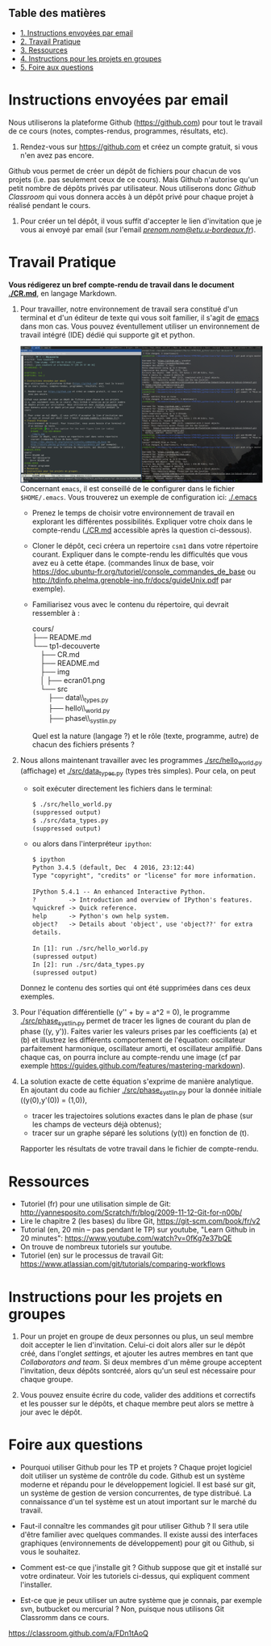 <div id="table-of-contents">
<h2>Table des matières</h2>
<div id="text-table-of-contents">
<ul>
<li><a href="#orgheadline1">1. Instructions envoyées par email</a></li>
<li><a href="#orgheadline2">2. Travail Pratique</a></li>
<li><a href="#orgheadline3">3. Ressources</a></li>
<li><a href="#orgheadline4">4. Instructions pour les projets en groupes</a></li>
<li><a href="#orgheadline5">5. Foire aux questions</a></li>
</ul>
</div>
</div>


# Instructions envoyées par email<a id="orgheadline1"></a>

Nous utiliserons la plateforme Github (<https://github.com>) pour tout le travail
de ce cours (notes, comptes-rendus, programmes, résultats, etc).

1.  Rendez-vous sur <https://github.com> et créez un compte gratuit, si vous n'en
    avez pas encore.

Github vous permet de créer un dépôt de fichiers pour chacun de vos projets
(i.e. pas seulement ceux de ce cours). Mais Github n'autorise qu'un petit nombre
de dépôts privés par utilisateur. Nous utiliserons donc *Github Classroom* qui
vous donnera accès à un dépôt privé pour chaque projet à réalisé pendant le
cours.

1.  Pour créer un tel dépôt, il vous suffit d'accepter le lien d'invitation que
    je vous ai envoyé par email (sur l'email *prenom.nom@etu.u-bordeaux.fr*).

# Travail Pratique<a id="orgheadline2"></a>

**Vous rédigerez un bref compte-rendu de travail dans le document [./CR.md](./CR.md)**, en
 langage Markdown.

1.  Pour travailler, notre environnement de travail sera constitué d'un terminal
    et d'un éditeur de texte qui vous soit familier, il s'agit de [emacs](https://www.gnu.org/software/emacs) dans
    mon cas. Vous pouvez éventullement utiliser un environnement de travail
    intégré (IDE) dédié qui supporte git et python.
    
      [![img](./img/ecran01.png "Voici à quoi ressemble mon écran lors de l'écriture des notes de cours.")](img/ecran01.png) Concernant `emacs`, il est conseillé de le
    configurer dans le fichier `$HOME/.emacs`. Vous trouverez un exemple de
    configuration ici: [./.emacs](./.emacs)
    
    -   Prenez le temps de choisir votre environnement de travail en explorant les
        différentes possibilités. Expliquer votre choix dans le compte-rendu
        ([./CR.md](./CR.md) accessible après la question ci-dessous).
    -   Cloner le dépôt, ceci créera un repertoire `csm1` dans votre répertoire
        courant. Expliquer dans le compte-rendu les difficultés que vous avez eu à
        cette étape. (commandes linux de base, voir
        <https://doc.ubuntu-fr.org/tutoriel/console_commandes_de_base> ou
        <http://tdinfo.phelma.grenoble-inp.fr/docs/guideUnix.pdf> par exemple).
    -   Familiarisez vous avec le contenu du répertoire, qui devrait ressembler à :
        
        <p class="verse">
        cours/<br  />
        ├── README.md<br  />
        └── tp1-decouverte<br  />
        &#xa0;&#xa0;&#xa0;&#xa0;├── CR.md<br  />
        &#xa0;&#xa0;&#xa0;&#xa0;├── README.md<br  />
        &#xa0;&#xa0;&#xa0;&#xa0;├── img<br  />
        &#xa0;&#xa0;&#xa0;&#xa0;│  ├── ecran01.png<br  />
        &#xa0;&#xa0;&#xa0;&#xa0;└── src<br  />
        &#xa0;&#xa0;&#xa0;&#xa0;&#xa0;&#xa0;&#xa0;&#xa0;├── data\\<sub>types.py</sub><br  />
        &#xa0;&#xa0;&#xa0;&#xa0;&#xa0;&#xa0;&#xa0;&#xa0;├── hello\\<sub>world.py</sub><br  />
        &#xa0;&#xa0;&#xa0;&#xa0;&#xa0;&#xa0;&#xa0;&#xa0;├── phase\\<sub>systlin.py</sub><br  />
        </p>
        
        Quel est la nature (langage ?) et le rôle (texte, programme, autre) de
        chacun des fichiers présents ?
2.  Nous allons maintenant travailler avec les programmes [./src/hello<sub>world.py</sub>](./src/hello_world.py)
       (affichage) et [./src/data<sub>types.py</sub>](./src/data_types.py) (types très simples). Pour cela, on peut
    
    -   soit exécuter directement les fichiers dans le terminal:
        
            $ ./src/hello_world.py
            (suppressed output)
            $ ./src/data_types.py
            (suppressed output)
    -   ou alors dans l'interpréteur `ipython`:
        
            $ ipython
            Python 3.4.5 (default, Dec  4 2016, 23:12:44) 
            Type "copyright", "credits" or "license" for more information.
            
            IPython 5.4.1 -- An enhanced Interactive Python.
            ?         -> Introduction and overview of IPython's features.
            %quickref -> Quick reference.
            help      -> Python's own help system.
            object?   -> Details about 'object', use 'object??' for extra details.
            
            In [1]: run ./src/hello_world.py
            (supressed output)
            In [2]: run ./src/data_types.py
            (supressed output)
    
    Donnez le contenu des sorties qui ont été supprimées dans ces deux exemples.
3.  Pour l'équation différentielle \(y'' + by = a^2 = 0\), le programme
    [./src/phase<sub>systlin.py</sub>](./src/phase_systlin.py) permet de tracer les lignes de courant du plan de
    phase \((y, y')\). Faites varier les valeurs prises par les coefficients \(a\) et
    \(b\) et illustrez les différents comportement de l'équation: oscillateur
    parfaitement harmonique, oscillateur amorti, et oscillateur amplifié. Dans
    chaque cas, on pourra inclure au compte-rendu une image (cf par exemple
    <https://guides.github.com/features/mastering-markdown>).
4.  La solution exacte de cette équation s'exprime de manière analytique. En
    ajoutant du code au fichier [./src/phase<sub>systlin.py</sub>](./src/phase_systlin.py) pour la donnée initiale
    \((y(0),y'(0)) = (1,0)\),
    
    -   tracer les trajectoires solutions exactes dans le plan de phase (sur les
        champs de vecteurs déjà obtenus);
    -   tracer sur un graphe séparé les solutions \(y(t)\) en fonction de \(t\).
    
    Rapporter les résultats de votre travail dans le fichier de compte-rendu.

# Ressources<a id="orgheadline3"></a>

-   Tutoriel (fr) pour une utilisation simple de Git:
    <http://yannesposito.com/Scratch/fr/blog/2009-11-12-Git-for-n00b/>
-   Lire le chapitre 2 (les bases) du libre Git, <https://git-scm.com/book/fr/v2>
-   Tutorial (en, 20 min &#x2013; pas pendant le TP) sur youtube, "Learn Github in 20
    minutes": <https://www.youtube.com/watch?v=0fKg7e37bQE>
-   On trouve de nombreux tutoriels sur youtube.
-   Tutoriel (en) sur le processus de travail Git:
    <https://www.atlassian.com/git/tutorials/comparing-workflows>

# Instructions pour les projets en groupes<a id="orgheadline4"></a>

1.  Pour un projet en groupe de deux personnes ou plus, un seul membre doit
    accepter le lien d'invitation. Celui-ci doit alors aller sur le dépôt créé,
    dans l'onglet *settings*, et ajouter les autres membres en tant que
    *Collaborators and team*. Si deux membres d'un même groupe acceptent
    l'invitation, deux dépôts sontcréé, alors qu'un seul est nécessaire pour
    chaque groupe.

2.  Vous pouvez ensuite écrire du code, valider des additions et correctifs et
    les pousser sur le dépôts, et chaque membre peut alors se mettre à jour avec
    le dépôt.

# Foire aux questions<a id="orgheadline5"></a>

-   Pourquoi utiliser Github pour les TP et projets ? Chaque projet logiciel doit
    utiliser un système de contrôle du code. Github est un système moderne et
    répandu pour le développement logiciel. Il est basé sur git, un système de
    gestion de version concurrentes, de type distribué. La connaissance d'un tel
    système est un atout important sur le marché du travail.

-   Faut-il connaître les commandes git pour utiliser Github ? Il sera utile
    d'être familier avec quelques commandes. Il existe aussi des interfaces
    graphiques (environnements de développement) pour git ou Github, si vous le
    souhaitez.

-   Comment est-ce que j'installe git ?  Github suppose que git et installé sur
    votre ordinateur. Voir les tutoriels ci-dessus, qui expliquent comment
    l'installer.

-   Est-ce que je peux utiliser un autre système que je connais, par exemple svn,
    butbucket ou mercurial ? Non, puisque nous utilisons Git Classromm dans ce
    cours.

<https://classroom.github.com/a/FDn1tAoQ>
